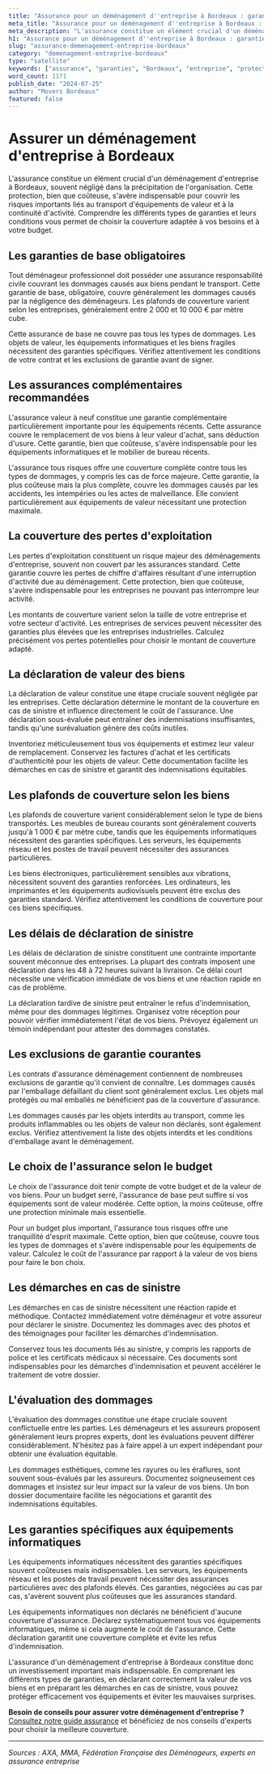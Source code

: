 ```yaml
---
title: "Assurance pour un déménagement d''entreprise à Bordeaux : garanties"
meta_title: "Assurance pour un déménagement d''entreprise à Bordeaux : garanties"
meta_description: "L'assurance constitue un élément crucial d'un déménagement d'entreprise à Bordeaux, souvent négligé dans la précipitation de l'organisation. Cette pro."
h1: "Assurance pour un déménagement d''entreprise à Bordeaux : garanties"
slug: "assurance-demenagement-entreprise-bordeaux"
category: "demenagement-entreprise-bordeaux"
type: "satellite"
keywords: ["assurance", "garanties", "Bordeaux", "entreprise", "protection"]
word_count: 1171
publish_date: "2024-07-25"
author: "Movers Bordeaux"
featured: false
---
```



# Assurer un déménagement d'entreprise à Bordeaux

L'assurance constitue un élément crucial d'un déménagement d'entreprise à Bordeaux, souvent négligé dans la précipitation de l'organisation. Cette protection, bien que coûteuse, s'avère indispensable pour couvrir les risques importants liés au transport d'équipements de valeur et à la continuité d'activité. Comprendre les différents types de garanties et leurs conditions vous permet de choisir la couverture adaptée à vos besoins et à votre budget.

## Les garanties de base obligatoires

Tout déménageur professionnel doit posséder une assurance responsabilité civile couvrant les dommages causés aux biens pendant le transport. Cette garantie de base, obligatoire, couvre généralement les dommages causés par la négligence des déménageurs. Les plafonds de couverture varient selon les entreprises, généralement entre 2 000 et 10 000 € par mètre cube.

Cette assurance de base ne couvre pas tous les types de dommages. Les objets de valeur, les équipements informatiques et les biens fragiles nécessitent des garanties spécifiques. Vérifiez attentivement les conditions de votre contrat et les exclusions de garantie avant de signer.

## Les assurances complémentaires recommandées

L'assurance valeur à neuf constitue une garantie complémentaire particulièrement importante pour les équipements récents. Cette assurance couvre le remplacement de vos biens à leur valeur d'achat, sans déduction d'usure. Cette garantie, bien que coûteuse, s'avère indispensable pour les équipements informatiques et le mobilier de bureau récents.

L'assurance tous risques offre une couverture complète contre tous les types de dommages, y compris les cas de force majeure. Cette garantie, la plus coûteuse mais la plus complète, couvre les dommages causés par les accidents, les intempéries ou les actes de malveillance. Elle convient particulièrement aux équipements de valeur nécessitant une protection maximale.

## La couverture des pertes d'exploitation

Les pertes d'exploitation constituent un risque majeur des déménagements d'entreprise, souvent non couvert par les assurances standard. Cette garantie couvre les pertes de chiffre d'affaires résultant d'une interruption d'activité due au déménagement. Cette protection, bien que coûteuse, s'avère indispensable pour les entreprises ne pouvant pas interrompre leur activité.

Les montants de couverture varient selon la taille de votre entreprise et votre secteur d'activité. Les entreprises de services peuvent nécessiter des garanties plus élevées que les entreprises industrielles. Calculez précisément vos pertes potentielles pour choisir le montant de couverture adapté.

## La déclaration de valeur des biens

La déclaration de valeur constitue une étape cruciale souvent négligée par les entreprises. Cette déclaration détermine le montant de la couverture en cas de sinistre et influence directement le coût de l'assurance. Une déclaration sous-évaluée peut entraîner des indemnisations insuffisantes, tandis qu'une surévaluation génère des coûts inutiles.

Inventoriez méticuleusement tous vos équipements et estimez leur valeur de remplacement. Conservez les factures d'achat et les certificats d'authenticité pour les objets de valeur. Cette documentation facilite les démarches en cas de sinistre et garantit des indemnisations équitables.

## Les plafonds de couverture selon les biens

Les plafonds de couverture varient considérablement selon le type de biens transportés. Les meubles de bureau courants sont généralement couverts jusqu'à 1 000 € par mètre cube, tandis que les équipements informatiques nécessitent des garanties spécifiques. Les serveurs, les équipements réseau et les postes de travail peuvent nécessiter des assurances particulières.

Les biens électroniques, particulièrement sensibles aux vibrations, nécessitent souvent des garanties renforcées. Les ordinateurs, les imprimantes et les équipements audiovisuels peuvent être exclus des garanties standard. Vérifiez attentivement les conditions de couverture pour ces biens spécifiques.

## Les délais de déclaration de sinistre

Les délais de déclaration de sinistre constituent une contrainte importante souvent méconnue des entreprises. La plupart des contrats imposent une déclaration dans les 48 à 72 heures suivant la livraison. Ce délai court nécessite une vérification immédiate de vos biens et une réaction rapide en cas de problème.

La déclaration tardive de sinistre peut entraîner le refus d'indemnisation, même pour des dommages légitimes. Organisez votre réception pour pouvoir vérifier immédiatement l'état de vos biens. Prévoyez également un témoin indépendant pour attester des dommages constatés.

## Les exclusions de garantie courantes

Les contrats d'assurance déménagement contiennent de nombreuses exclusions de garantie qu'il convient de connaître. Les dommages causés par l'emballage défaillant du client sont généralement exclus. Les objets mal protégés ou mal emballés ne bénéficient pas de la couverture d'assurance.

Les dommages causés par les objets interdits au transport, comme les produits inflammables ou les objets de valeur non déclarés, sont également exclus. Vérifiez attentivement la liste des objets interdits et les conditions d'emballage avant le déménagement.

## Le choix de l'assurance selon le budget

Le choix de l'assurance doit tenir compte de votre budget et de la valeur de vos biens. Pour un budget serré, l'assurance de base peut suffire si vos équipements sont de valeur modérée. Cette option, la moins coûteuse, offre une protection minimale mais essentielle.

Pour un budget plus important, l'assurance tous risques offre une tranquillité d'esprit maximale. Cette option, bien que coûteuse, couvre tous les types de dommages et s'avère indispensable pour les équipements de valeur. Calculez le coût de l'assurance par rapport à la valeur de vos biens pour faire le bon choix.

## Les démarches en cas de sinistre

Les démarches en cas de sinistre nécessitent une réaction rapide et méthodique. Contactez immédiatement votre déménageur et votre assureur pour déclarer le sinistre. Documentez les dommages avec des photos et des témoignages pour faciliter les démarches d'indemnisation.

Conservez tous les documents liés au sinistre, y compris les rapports de police et les certificats médicaux si nécessaire. Ces documents sont indispensables pour les démarches d'indemnisation et peuvent accélérer le traitement de votre dossier.

## L'évaluation des dommages

L'évaluation des dommages constitue une étape cruciale souvent conflictuelle entre les parties. Les déménageurs et les assureurs proposent généralement leurs propres experts, dont les évaluations peuvent différer considérablement. N'hésitez pas à faire appel à un expert indépendant pour obtenir une évaluation équitable.

Les dommages esthétiques, comme les rayures ou les éraflures, sont souvent sous-évalués par les assureurs. Documentez soigneusement ces dommages et insistez sur leur impact sur la valeur de vos biens. Un bon dossier documentaire facilite les négociations et garantit des indemnisations équitables.

## Les garanties spécifiques aux équipements informatiques

Les équipements informatiques nécessitent des garanties spécifiques souvent coûteuses mais indispensables. Les serveurs, les équipements réseau et les postes de travail peuvent nécessiter des assurances particulières avec des plafonds élevés. Ces garanties, négociées au cas par cas, s'avèrent souvent plus coûteuses que les assurances standard.

Les équipements informatiques non déclarés ne bénéficient d'aucune couverture d'assurance. Déclarez systématiquement tous vos équipements informatiques, même si cela augmente le coût de l'assurance. Cette déclaration garantit une couverture complète et évite les refus d'indemnisation.

L'assurance d'un déménagement d'entreprise à Bordeaux constitue donc un investissement important mais indispensable. En comprenant les différents types de garanties, en déclarant correctement la valeur de vos biens et en préparant les démarches en cas de sinistre, vous pouvez protéger efficacement vos équipements et éviter les mauvaises surprises.

**Besoin de conseils pour assurer votre déménagement d'entreprise ?** [Consultez notre guide assurance](/blog/demenagement-entreprise-bordeaux/demenagement-entreprise-bordeaux-guide) et bénéficiez de nos conseils d'experts pour choisir la meilleure couverture.

---

*Sources : AXA, MMA, Fédération Française des Déménageurs, experts en assurance entreprise*
